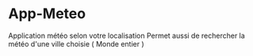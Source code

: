 # App-Meteo

Application météo selon votre localisation 
Permet aussi de rechercher la météo d'une ville choisie ( Monde entier ) 
